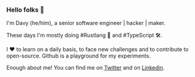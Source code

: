 ### Hello folks 👋

I'm Davy (he/him), a senior software engineer | hacker | maker.

These days I'm mostly doing #Rustlang 🦀 and #TypeScript 🛠️.

I ❤️ to learn on a daily basis, to face new challenges and to contribute to open-source. Github is a playground for my experiments.

Enough about me! You can find me on [Twitter](https://twitter.com/yamafaktory) and on [Linkedin](https://www.linkedin.com/in/davyduperron/).
